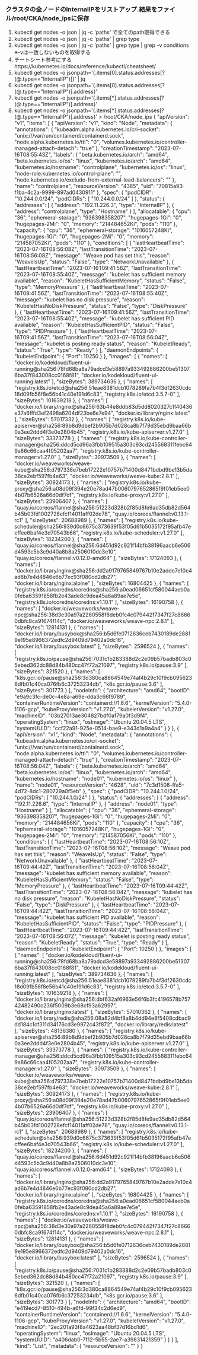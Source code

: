 ### クラスタの全ノードのInternalIPをリストアップ.結果をファイル/root/CKA/node_ipsに保存
1. kubectl get nodes -o json | jq -c 'paths' で全てのpath取得できる
2. kubectl get nodes -o json | jq -c 'paths' | grep type
3. kubectl get nodes -o json | jq -c 'paths' | grep type | grep -v conditions  ※-vは一致しないものを取得する
4. チートシート参考にするhttps://kubernetes.io/docs/reference/kubectl/cheatsheet/
5. kubectl get nodes -o jsonpath='{.items[0].status.addresses[?(@.type=="InternalIP")]}' | jq
6. kubectl get nodes -o jsonpath='{.items[0].status.addresses[?(@.type=="InternalIP")].address}'
7. kubectl get nodes -o jsonpath='{.items[*].status.addresses[?(@.type=="InternalIP")].address}'
8. kubectl get nodes -o jsonpath='{.items[*].status.addresses[?(@.type=="InternalIP")].address}' > /root/CKA/node_ips
{
    "apiVersion": "v1",
    "items": [
        {
            "apiVersion": "v1",
            "kind": "Node",
            "metadata": {
                "annotations": {
                    "kubeadm.alpha.kubernetes.io/cri-socket": "unix:///var/run/containerd/containerd.sock",
                    "node.alpha.kubernetes.io/ttl": "0",
                    "volumes.kubernetes.io/controller-managed-attach-detach": "true"
                },
                "creationTimestamp": "2023-07-16T08:55:43Z",
                "labels": {
                    "beta.kubernetes.io/arch": "amd64",
                    "beta.kubernetes.io/os": "linux",
                    "kubernetes.io/arch": "amd64",
                    "kubernetes.io/hostname": "controlplane",
                    "kubernetes.io/os": "linux",
                    "node-role.kubernetes.io/control-plane": "",
                    "node.kubernetes.io/exclude-from-external-load-balancers": ""
                },
                "name": "controlplane",
                "resourceVersion": "4385",
                "uid": "70815a93-f1ba-4c2a-9999-897ad0430911"
            },
            "spec": {
                "podCIDR": "10.244.0.0/24",
                "podCIDRs": [
                    "10.244.0.0/24"
                ]
            },
            "status": {
                "addresses": [
                    {
                        "address": "192.11.226.3",
                        "type": "InternalIP"
                    },
                    {
                        "address": "controlplane",
                        "type": "Hostname"
                    }
                ],
                "allocatable": {
                    "cpu": "36",
                    "ephemeral-storage": "936398358207",
                    "hugepages-1Gi": "0",
                    "hugepages-2Mi": "0",
                    "memory": "214484652Ki",
                    "pods": "110"
                },
                "capacity": {
                    "cpu": "36",
                    "ephemeral-storage": "1016057248Ki",
                    "hugepages-1Gi": "0",
                    "hugepages-2Mi": "0",
                    "memory": "214587052Ki",
                    "pods": "110"
                },
                "conditions": [
                    {
                        "lastHeartbeatTime": "2023-07-16T08:56:08Z",
                        "lastTransitionTime": "2023-07-16T08:56:08Z",
                        "message": "Weave pod has set this",
                        "reason": "WeaveIsUp",
                        "status": "False",
                        "type": "NetworkUnavailable"
                    },
                    {
                        "lastHeartbeatTime": "2023-07-16T09:41:56Z",
                        "lastTransitionTime": "2023-07-16T08:55:40Z",
                        "message": "kubelet has sufficient memory available",
                        "reason": "KubeletHasSufficientMemory",
                        "status": "False",
                        "type": "MemoryPressure"
                    },
                    {
                        "lastHeartbeatTime": "2023-07-16T09:41:56Z",
                        "lastTransitionTime": "2023-07-16T08:55:40Z",
                        "message": "kubelet has no disk pressure",
                        "reason": "KubeletHasNoDiskPressure",
                        "status": "False",
                        "type": "DiskPressure"
                    },
                    {
                        "lastHeartbeatTime": "2023-07-16T09:41:56Z",
                        "lastTransitionTime": "2023-07-16T08:55:40Z",
                        "message": "kubelet has sufficient PID available",
                        "reason": "KubeletHasSufficientPID",
                        "status": "False",
                        "type": "PIDPressure"
                    },
                    {
                        "lastHeartbeatTime": "2023-07-16T09:41:56Z",
                        "lastTransitionTime": "2023-07-16T08:56:04Z",
                        "message": "kubelet is posting ready status",
                        "reason": "KubeletReady",
                        "status": "True",
                        "type": "Ready"
                    }
                ],
                "daemonEndpoints": {
                    "kubeletEndpoint": {
                        "Port": 10250
                    }
                },
                "images": [
                    {
                        "names": [
                            "docker.io/kodekloud/fluent-ui-running@sha256:78fd68ba8a79adcd3e58897a933492886200be513076ba37f843008cc0168f81",
                            "docker.io/kodekloud/fluent-ui-running:latest"
                        ],
                        "sizeBytes": 389734636
                    },
                    {
                        "names": [
                            "registry.k8s.io/etcd@sha256:51eae8381dcb1078289fa7b4f3df2630cdc18d09fb56f8e56b41c40e191d6c83",
                            "registry.k8s.io/etcd:3.5.7-0"
                        ],
                        "sizeBytes": 101639218
                    },
                    {
                        "names": [
                            "docker.io/library/nginx@sha256:63b44e8ddb83d5dd8020327c1f40436e37a6fffd3ef2498a6204df23be6e7e94",
                            "docker.io/library/nginx:latest"
                        ],
                        "sizeBytes": 57017332
                    },
                    {
                        "names": [
                            "registry.k8s.io/kube-apiserver@sha256:89b8d9dbef2b905b7d028ca8b7f79d35ebd9baa66b0a3ee2ddd4f3e0e2804b45",
                            "registry.k8s.io/kube-apiserver:v1.27.0"
                        ],
                        "sizeBytes": 33373778
                    },
                    {
                        "names": [
                            "registry.k8s.io/kube-controller-manager@sha256:ddcd5cd96a3fbb109515a303c93cd245568311febc649a86c66caa4f05202aa7",
                            "registry.k8s.io/kube-controller-manager:v1.27.0"
                        ],
                        "sizeBytes": 30973509
                    },
                    {
                        "names": [
                            "docker.io/weaveworks/weave-kube@sha256:d797338e7beb17222e10757b71400d8471bdbd9be13b5da38ce2ebf597fb4e63",
                            "docker.io/weaveworks/weave-kube:2.8.1"
                        ],
                        "sizeBytes": 30924173
                    },
                    {
                        "names": [
                            "registry.k8s.io/kube-proxy@sha256:a08d09f394e20e78ad47b0060797652865f9f01eb5ee04b07b6526a66d0df7df",
                            "registry.k8s.io/kube-proxy:v1.27.0"
                        ],
                        "sizeBytes": 23906407
                    },
                    {
                        "names": [
                            "quay.io/coreos/flannel@sha256:51223d328b2f85d8fe9ad35db82d564b45b03fd1002728efcf14011aff02de78",
                            "quay.io/coreos/flannel:v0.13.1-rc1"
                        ],
                        "sizeBytes": 20688989
                    },
                    {
                        "names": [
                            "registry.k8s.io/kube-scheduler@sha256:939d0c6675c373639f53f05d61b5035172f95afb47ecffee6baf4e3d70543b66",
                            "registry.k8s.io/kube-scheduler:v1.27.0"
                        ],
                        "sizeBytes": 18234200
                    },
                    {
                        "names": [
                            "quay.io/coreos/flannel@sha256:6d451d92c921f14bfb38196aacb6e506d4593c5b3c9d40a8b8a2506010dc3e10",
                            "quay.io/coreos/flannel:v0.12.0-amd64"
                        ],
                        "sizeBytes": 17124093
                    },
                    {
                        "names": [
                            "docker.io/library/nginx@sha256:dd2a9179765849767b10e2adde7e10c4ad6b7e4d4846e6b77ec93f080cd2db27",
                            "docker.io/library/nginx:alpine"
                        ],
                        "sizeBytes": 16804425
                    },
                    {
                        "names": [
                            "registry.k8s.io/coredns/coredns@sha256:a0ead06651cf580044aeb0a0feba63591858fb2e43ade8c9dea45a6a89ae7e5e",
                            "registry.k8s.io/coredns/coredns:v1.10.1"
                        ],
                        "sizeBytes": 16190758
                    },
                    {
                        "names": [
                            "docker.io/weaveworks/weave-npc@sha256:38d3e30a97a2260558f8deb0fc4c079442f7347f27c86660dbfc8ca91674f14c",
                            "docker.io/weaveworks/weave-npc:2.8.1"
                        ],
                        "sizeBytes": 12814131
                    },
                    {
                        "names": [
                            "docker.io/library/busybox@sha256:b5d6fe0712636ceb7430189de28819e195e8966372edfc2d9409d79402a0dc16",
                            "docker.io/library/busybox:latest"
                        ],
                        "sizeBytes": 2596524
                    },
                    {
                        "names": [
                            "registry.k8s.io/pause@sha256:7031c1b283388d2c2e09b57badb803c05ebed362dc88d84b480cc47f72a21097",
                            "registry.k8s.io/pause:3.9"
                        ],
                        "sizeBytes": 321520
                    },
                    {
                        "names": [
                            "k8s.gcr.io/pause@sha256:3d380ca8864549e74af4b29c10f9cb0956236dfb01c40ca076fb6c37253234db",
                            "k8s.gcr.io/pause:3.6"
                        ],
                        "sizeBytes": 301773
                    }
                ],
                "nodeInfo": {
                    "architecture": "amd64",
                    "bootID": "e9a9c3fc-de0c-4e8a-a69e-dda3c66f9789",
                    "containerRuntimeVersion": "containerd://1.6.6",
                    "kernelVersion": "5.4.0-1106-gcp",
                    "kubeProxyVersion": "v1.27.0",
                    "kubeletVersion": "v1.27.0",
                    "machineID": "03b27013ae304827bdf0af79a0f3d9f4",
                    "operatingSystem": "linux",
                    "osImage": "Ubuntu 20.04.5 LTS",
                    "systemUUID": "ccf22a91-925e-0514-bae9-e343d1a9a4a4"
                }
            }
        },
        {
            "apiVersion": "v1",
            "kind": "Node",
            "metadata": {
                "annotations": {
                    "kubeadm.alpha.kubernetes.io/cri-socket": "unix:///var/run/containerd/containerd.sock",
                    "node.alpha.kubernetes.io/ttl": "0",
                    "volumes.kubernetes.io/controller-managed-attach-detach": "true"
                },
                "creationTimestamp": "2023-07-16T08:56:04Z",
                "labels": {
                    "beta.kubernetes.io/arch": "amd64",
                    "beta.kubernetes.io/os": "linux",
                    "kubernetes.io/arch": "amd64",
                    "kubernetes.io/hostname": "node01",
                    "kubernetes.io/os": "linux"
                },
                "name": "node01",
                "resourceVersion": "4628",
                "uid": "7c3d1508-ffa5-4d72-8dc1-280729a0f5eb"
            },
            "spec": {
                "podCIDR": "10.244.1.0/24",
                "podCIDRs": [
                    "10.244.1.0/24"
                ]
            },
            "status": {
                "addresses": [
                    {
                        "address": "192.11.226.6",
                        "type": "InternalIP"
                    },
                    {
                        "address": "node01",
                        "type": "Hostname"
                    }
                ],
                "allocatable": {
                    "cpu": "36",
                    "ephemeral-storage": "936398358207",
                    "hugepages-1Gi": "0",
                    "hugepages-2Mi": "0",
                    "memory": "214484656Ki",
                    "pods": "110"
                },
                "capacity": {
                    "cpu": "36",
                    "ephemeral-storage": "1016057248Ki",
                    "hugepages-1Gi": "0",
                    "hugepages-2Mi": "0",
                    "memory": "214587056Ki",
                    "pods": "110"
                },
                "conditions": [
                    {
                        "lastHeartbeatTime": "2023-07-16T08:56:10Z",
                        "lastTransitionTime": "2023-07-16T08:56:10Z",
                        "message": "Weave pod has set this",
                        "reason": "WeaveIsUp",
                        "status": "False",
                        "type": "NetworkUnavailable"
                    },
                    {
                        "lastHeartbeatTime": "2023-07-16T09:44:42Z",
                        "lastTransitionTime": "2023-07-16T08:56:04Z",
                        "message": "kubelet has sufficient memory available",
                        "reason": "KubeletHasSufficientMemory",
                        "status": "False",
                        "type": "MemoryPressure"
                    },
                    {
                        "lastHeartbeatTime": "2023-07-16T09:44:42Z",
                        "lastTransitionTime": "2023-07-16T08:56:04Z",
                        "message": "kubelet has no disk pressure",
                        "reason": "KubeletHasNoDiskPressure",
                        "status": "False",
                        "type": "DiskPressure"
                    },
                    {
                        "lastHeartbeatTime": "2023-07-16T09:44:42Z",
                        "lastTransitionTime": "2023-07-16T08:56:04Z",
                        "message": "kubelet has sufficient PID available",
                        "reason": "KubeletHasSufficientPID",
                        "status": "False",
                        "type": "PIDPressure"
                    },
                    {
                        "lastHeartbeatTime": "2023-07-16T09:44:42Z",
                        "lastTransitionTime": "2023-07-16T08:56:07Z",
                        "message": "kubelet is posting ready status",
                        "reason": "KubeletReady",
                        "status": "True",
                        "type": "Ready"
                    }
                ],
                "daemonEndpoints": {
                    "kubeletEndpoint": {
                        "Port": 10250
                    }
                },
                "images": [
                    {
                        "names": [
                            "docker.io/kodekloud/fluent-ui-running@sha256:78fd68ba8a79adcd3e58897a933492886200be513076ba37f843008cc0168f81",
                            "docker.io/kodekloud/fluent-ui-running:latest"
                        ],
                        "sizeBytes": 389734636
                    },
                    {
                        "names": [
                            "registry.k8s.io/etcd@sha256:51eae8381dcb1078289fa7b4f3df2630cdc18d09fb56f8e56b41c40e191d6c83",
                            "registry.k8s.io/etcd:3.5.7-0"
                        ],
                        "sizeBytes": 101639218
                    },
                    {
                        "names": [
                            "docker.io/library/nginx@sha256:dbf632af6963e56f6b3fc4196578b75742482490c236f5009b3e68cf93a62997",
                            "docker.io/library/nginx:latest"
                        ],
                        "sizeBytes": 57010362
                    },
                    {
                        "names": [
                            "docker.io/library/redis@sha256:08a82d4bf8a8b4dd94e8f5408cdbad9dd184c1cf311d34176cd3e9972c43f872",
                            "docker.io/library/redis:latest"
                        ],
                        "sizeBytes": 48136380
                    },
                    {
                        "names": [
                            "registry.k8s.io/kube-apiserver@sha256:89b8d9dbef2b905b7d028ca8b7f79d35ebd9baa66b0a3ee2ddd4f3e0e2804b45",
                            "registry.k8s.io/kube-apiserver:v1.27.0"
                        ],
                        "sizeBytes": 33373778
                    },
                    {
                        "names": [
                            "registry.k8s.io/kube-controller-manager@sha256:ddcd5cd96a3fbb109515a303c93cd245568311febc649a86c66caa4f05202aa7",
                            "registry.k8s.io/kube-controller-manager:v1.27.0"
                        ],
                        "sizeBytes": 30973509
                    },
                    {
                        "names": [
                            "docker.io/weaveworks/weave-kube@sha256:d797338e7beb17222e10757b71400d8471bdbd9be13b5da38ce2ebf597fb4e63",
                            "docker.io/weaveworks/weave-kube:2.8.1"
                        ],
                        "sizeBytes": 30924173
                    },
                    {
                        "names": [
                            "registry.k8s.io/kube-proxy@sha256:a08d09f394e20e78ad47b0060797652865f9f01eb5ee04b07b6526a66d0df7df",
                            "registry.k8s.io/kube-proxy:v1.27.0"
                        ],
                        "sizeBytes": 23906407
                    },
                    {
                        "names": [
                            "quay.io/coreos/flannel@sha256:51223d328b2f85d8fe9ad35db82d564b45b03fd1002728efcf14011aff02de78",
                            "quay.io/coreos/flannel:v0.13.1-rc1"
                        ],
                        "sizeBytes": 20688989
                    },
                    {
                        "names": [
                            "registry.k8s.io/kube-scheduler@sha256:939d0c6675c373639f53f05d61b5035172f95afb47ecffee6baf4e3d70543b66",
                            "registry.k8s.io/kube-scheduler:v1.27.0"
                        ],
                        "sizeBytes": 18234200
                    },
                    {
                        "names": [
                            "quay.io/coreos/flannel@sha256:6d451d92c921f14bfb38196aacb6e506d4593c5b3c9d40a8b8a2506010dc3e10",
                            "quay.io/coreos/flannel:v0.12.0-amd64"
                        ],
                        "sizeBytes": 17124093
                    },
                    {
                        "names": [
                            "docker.io/library/nginx@sha256:dd2a9179765849767b10e2adde7e10c4ad6b7e4d4846e6b77ec93f080cd2db27",
                            "docker.io/library/nginx:alpine"
                        ],
                        "sizeBytes": 16804425
                    },
                    {
                        "names": [
                            "registry.k8s.io/coredns/coredns@sha256:a0ead06651cf580044aeb0a0feba63591858fb2e43ade8c9dea45a6a89ae7e5e",
                            "registry.k8s.io/coredns/coredns:v1.10.1"
                        ],
                        "sizeBytes": 16190758
                    },
                    {
                        "names": [
                            "docker.io/weaveworks/weave-npc@sha256:38d3e30a97a2260558f8deb0fc4c079442f7347f27c86660dbfc8ca91674f14c",
                            "docker.io/weaveworks/weave-npc:2.8.1"
                        ],
                        "sizeBytes": 12814131
                    },
                    {
                        "names": [
                            "docker.io/library/busybox@sha256:b5d6fe0712636ceb7430189de28819e195e8966372edfc2d9409d79402a0dc16",
                            "docker.io/library/busybox:latest"
                        ],
                        "sizeBytes": 2596524
                    },
                    {
                        "names": [
                            "registry.k8s.io/pause@sha256:7031c1b283388d2c2e09b57badb803c05ebed362dc88d84b480cc47f72a21097",
                            "registry.k8s.io/pause:3.9"
                        ],
                        "sizeBytes": 321520
                    },
                    {
                        "names": [
                            "k8s.gcr.io/pause@sha256:3d380ca8864549e74af4b29c10f9cb0956236dfb01c40ca076fb6c37253234db",
                            "k8s.gcr.io/pause:3.6"
                        ],
                        "sizeBytes": 301773
                    }
                ],
                "nodeInfo": {
                    "architecture": "amd64",
                    "bootID": "e419ecd7-8510-494b-a6fd-99f34c2d6ed9",
                    "containerRuntimeVersion": "containerd://1.6.6",
                    "kernelVersion": "5.4.0-1106-gcp",
                    "kubeProxyVersion": "v1.27.0",
                    "kubeletVersion": "v1.27.0",
                    "machineID": "2ec201a93f8a4623aa48bf37d16bd1d6",
                    "operatingSystem": "linux",
                    "osImage": "Ubuntu 20.04.5 LTS",
                    "systemUUID": "a406dab0-7f12-5b55-2ae7-a39831421359"
                }
            }
        }
    ],
    "kind": "List",
    "metadata": {
        "resourceVersion": ""
    }
}
